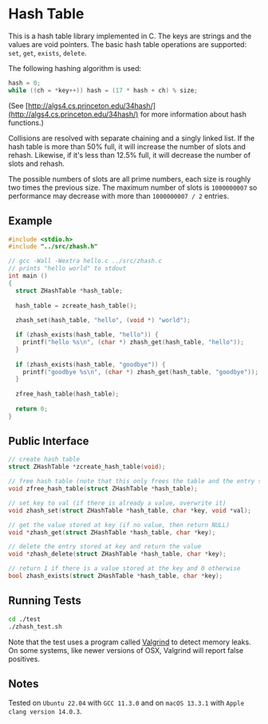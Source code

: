 # Hash Table

This is a hash table library implemented in C. The keys are strings and the values are void pointers.
The basic hash table operations are supported: `set`, `get`, `exists`, `delete`.

The following hashing algorithm is used:
```c
hash = 0;
while ((ch = *key++)) hash = (17 * hash + ch) % size;
```
(See [http://algs4.cs.princeton.edu/34hash/](http://algs4.cs.princeton.edu/34hash/) for more information about hash functions.)

Collisions are resolved with separate chaining and a singly linked list.
If the hash table is more than 50% full, it will increase the number of slots and rehash.
Likewise, if it's less than 12.5% full, it will decrease the number of slots and rehash.

The possible numbers of slots are all prime numbers, each size is roughly two times the previous size.
The maximum number of slots is `1000000007` so performance may decrease with more than  `1000000007 / 2` entries.

## Example

```c
#include <stdio.h>
#include "../src/zhash.h"

// gcc -Wall -Wextra hello.c ../src/zhash.c
// prints "hello world" to stdout
int main ()
{
  struct ZHashTable *hash_table;
  
  hash_table = zcreate_hash_table();
  
  zhash_set(hash_table, "hello", (void *) "world");

  if (zhash_exists(hash_table, "hello")) {
    printf("hello %s\n", (char *) zhash_get(hash_table, "hello"));
  }
  
  if (zhash_exists(hash_table, "goodbye")) {
    printf("goodbye %s\n", (char *) zhash_get(hash_table, "goodbye"));
  }
  
  zfree_hash_table(hash_table);
  
  return 0;
}
```

## Public Interface

```c
// create hash table
struct ZHashTable *zcreate_hash_table(void);

// free hash table (note that this only frees the table and the entry structs, not the values)
void zfree_hash_table(struct ZHashTable *hash_table);

// set key to val (if there is already a value, overwrite it)
void zhash_set(struct ZHashTable *hash_table, char *key, void *val);

// get the value stored at key (if no value, then return NULL)
void *zhash_get(struct ZHashTable *hash_table, char *key);

// delete the entry stored at key and return the value
void *zhash_delete(struct ZHashTable *hash_table, char *key);

// return 1 if there is a value stored at the key and 0 otherwise
bool zhash_exists(struct ZHashTable *hash_table, char *key);
```

## Running Tests

```bash
cd ./test
./zhash_test.sh
```
Note that the test uses a program called [Valgrind](http://valgrind.org/) to detect memory
leaks. On some systems, like newer versions of OSX, Valgrind will report false positives.

## Notes

Tested on `Ubuntu 22.04` with `GCC 11.3.0`
and on `macOS 13.3.1` with `Apple clang version 14.0.3`.
